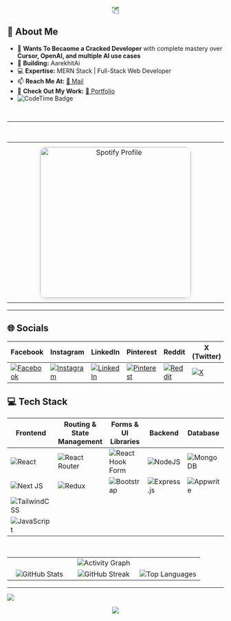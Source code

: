 <p align="center">
  <img src="https://capsule-render.vercel.app/api?type=waving&color=gradient&height=100&section=header" style="transform: rotate(180deg); animation: wave 5s infinite;" />
</p>

</p>


## 🚀 About Me  

- 🎯 **Wants To Becaome a Cracked Developer** with complete mastery over **Cursor, OpenAI, and multiple AI use cases**    <br>
- 🤖 **Building:** AarekhitAi    <br>
- 💻 **Expertise:** MERN Stack | Full-Stack Web Developer     <br>
- 📫 **Reach Me At:** [📧 Mail](mailto:soumyaranjanpanda910@gmail.com)    <br>
- 🚀 **Check Out My Work:** [🌟 Portfolio](https://soumya-ranjan.tech)
-  ![CodeTime Badge](https://img.shields.io/endpoint?style=social&color=222&url=https%3A%2F%2Fapi.codetime.dev%2Fshield%3Fid%3D30864%26project%3D%26in=0)   <br>
  
<br>

---


  <br>

<table align="center" width="100%" style="border-collapse: collapse;">
  <tr>
    <td align="center" width="50%" style="padding: 10px;">
      <a href="https://open.spotify.com/collection/tracks">
        <img src="https://spotify-github-profile.kittinanx.com/api/view.svg?uid=31brap4qtpogw3xyjexrhrmkrjq4&cover_image=true&theme=natemoo-re&show_offline=false&background_color=000000&interchange=true&bar_color=e6ad0f&bar_color_cover=false" alt="Spotify Profile" width="350" style="border-radius: 15px; border: 1px solid #ddd; box-shadow: 0 4px 8px rgba(0, 0, 0, 0.1);">
      </a>
    </td>
  </tr>
</table>


---
## 🌐 Socials  

| Facebook | Instagram | LinkedIn | Pinterest | Reddit | X (Twitter) | CodePen |
|----------|----------|----------|-----------|--------|-------------|---------|
| [![Facebook](https://img.shields.io/badge/Facebook-%231877F2.svg?logo=Facebook&logoColor=white)](https://facebook.com/soumyaranjan.therock.568089) | [![Instagram](https://img.shields.io/badge/Instagram-%23E4405F.svg?logo=Instagram&logoColor=white)](https://instagram.com/anonymous__warior) | [![LinkedIn](https://img.shields.io/badge/LinkedIn-%230077B5.svg?logo=linkedin&logoColor=white)](https://www.linkedin.com/in/soumyapanda12/) | [![Pinterest](https://img.shields.io/badge/Pinterest-%23E60023.svg?logo=Pinterest&logoColor=white)](https://pinterest.com/kingofkings188) | [![Reddit](https://img.shields.io/badge/Reddit-%23FF4500.svg?logo=Reddit&logoColor=white)](https://reddit.com/user/Capital-Score2826) | [![X](https://img.shields.io/badge/X-%231DA1F2.svg?logo=X&logoColor=white)](https://twitter.com/@Thesourya2000) | [![Codepen](https://img.shields.io/badge/Codepen-%231DA1F2.svg?logo=Codepen&logoColor=white)](https://codepen.io/soumyaranjan-panda-the-typescripter) |
















## 💻 Tech Stack

| Frontend | Routing & State Management | Forms & UI Libraries | Backend | Database | Build Tools | Deployment |
|----------|----------------------------|----------------------|---------|----------|-------------|------------|
| ![React](https://img.shields.io/badge/react-%2320232a.svg?style=plastic&logo=react&logoColor=%2361DAFB) | ![React Router](https://img.shields.io/badge/React_Router-CA4245?style=plastic&logo=react-router&logoColor=white) | ![React Hook Form](https://img.shields.io/badge/React%20Hook%20Form-%23EC5990.svg?style=plastic&logo=reacthookform&logoColor=white) | ![NodeJS](https://img.shields.io/badge/node.js-6DA55F?style=plastic&logo=node.js&logoColor=white) | ![MongoDB](https://img.shields.io/badge/MongoDB-%234ea94b.svg?style=plastic&logo=mongodb&logoColor=white) | ![Vite](https://img.shields.io/badge/vite-%23646CFF.svg?style=plastic&logo=vite&logoColor=white) | ![Vercel](https://img.shields.io/badge/vercel-%23000000.svg?style=plastic&logo=vercel&logoColor=white) |
| ![Next JS](https://img.shields.io/badge/Next-black?style=plastic&logo=next.js&logoColor=white) | ![Redux](https://img.shields.io/badge/redux-%23593d88.svg?style=plastic&logo=redux&logoColor=white) | ![Bootstrap](https://img.shields.io/badge/bootstrap-%238511FA.svg?style=plastic&logo=bootstrap&logoColor=white) | ![Express.js](https://img.shields.io/badge/express.js-%23404d59.svg?style=plastic&logo=express&logoColor=%2361DAFB) | ![Appwrite](https://img.shields.io/badge/appwrite-%233d8bfd.svg?style=plastic&logo=appwrite&logoColor=white) | ![NPM](https://img.shields.io/badge/NPM-%23CB3837.svg?style=plastic&logo=npm&logoColor=white) | |
| ![TailwindCSS](https://img.shields.io/badge/tailwindcss-%2338B2AC.svg?style=plastic&logo=tailwind-css&logoColor=white) | | | | | ![TypeScript](https://img.shields.io/badge/typescript-%23007ACC.svg?style=plastic&logo=typescript&logoColor=white) | |
| ![JavaScript](https://img.shields.io/badge/javascript-%23323330.svg?style=plastic&logo=javascript&logoColor=%23F7DF1E) | | | | | | |







<br>
<table>
    <tr>
    <td colspan="3" align="center">
      <img src="https://github-readme-activity-graph.vercel.app/graph?username=soummyaanon&bg_color=00364a&color=ffffff&line=77bb41&point=ffecd5&area=true&hide_border=true" alt="Activity Graph">
    </td>
  </tr>
  <tr>
    <td align="center" width="33%">
      <img src="https://github-readme-stats.vercel.app/api?username=soummyaanon&theme=ambient_gradient&hide_border=false&include_all_commits=true&count_private=true" alt="GitHub Stats">
    </td>
    <td align="center" width="33%">
      <img src="https://github-readme-streak-stats.herokuapp.com/?user=soummyaanon&theme=ambient_gradient&hide_border=false" alt="GitHub Streak">
    </td>
    <td align="center" width="33%">
      <img src="https://github-readme-stats.vercel.app/api/top-langs/?username=soummyaanon&theme=ambient_gradient&hide_border=false&include_all_commits=true&count_private=true&layout=compact" alt="Top Languages">
    </td>
  </tr>

</table>





---
[![](https://visitcount.itsvg.in/api?id=soummyaanon&icon=9&color=0)](https://visitcount.itsvg.in)

  <p align="center">
     <img src="https://capsule-render.vercel.app/api?type=waving&color=gradient&height=100&section=footer"/>
</p>

